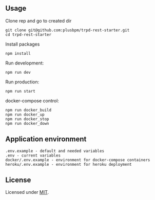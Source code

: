 ## Usage

Clone rep and go to created dir

```shell
git clone git@github.com:plusbpm/trpd-rest-starter.git
cd trpd-rest-starter
```

Install  packages
```shell
npm install
```

Run development:

```shell
npm run dev
```

Run production:

```shell
npm run start
```

docker-compose control:

```shell
npm run docker_build
npm run docker_up
npm run docker_stop
npm run docker_down
```

## Application environment
	.env.example - default and needed variables
	.env - current variables
	docker/.env.example - environment for docker-compose containers
	heroku/.env.example - environment for heroku deployment

## License

Licensed under [MIT](./LICENSE).